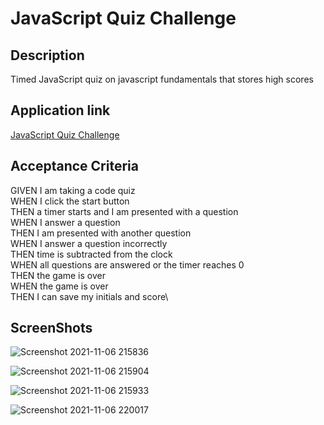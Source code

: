 # JavaScript Quiz Challenge

## Description
Timed JavaScript quiz on javascript fundamentals that stores high scores


## Application link
[JavaScript Quiz Challenge](https://christopherspeltz.github.io/QuizChallenge/)

## Acceptance Criteria

GIVEN I am taking a code quiz\
WHEN I click the start button\
THEN a timer starts and I am presented with a question\
WHEN I answer a question\
THEN I am presented with another question\
WHEN I answer a question incorrectly\
THEN time is subtracted from the clock\
WHEN all questions are answered or the timer reaches 0\
THEN the game is over\
WHEN the game is over\
THEN I can save my initials and score\

## ScreenShots
![Screenshot 2021-11-06 215836](https://user-images.githubusercontent.com/37876358/140630883-50ccaa4b-f761-4cb7-b5ad-cab45f233d01.jpg)

![Screenshot 2021-11-06 215904](https://user-images.githubusercontent.com/37876358/140630891-be379537-5f8b-450d-8ab3-691efd58c1cc.jpg)

![Screenshot 2021-11-06 215933](https://user-images.githubusercontent.com/37876358/140630892-f74da295-5f1e-44f6-873e-e4b919e4d754.jpg)

![Screenshot 2021-11-06 220017](https://user-images.githubusercontent.com/37876358/140630894-cf2ee982-d79c-4f10-a546-cc406312d2f6.jpg)

